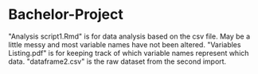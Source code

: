 # Bachelor-Project
"Analysis script1.Rmd" is for data analysis based on the csv file. May be a little messy and most variable names have not been altered.
"Variables Listing.pdf" is for keeping track of which variable names represent which data.
"dataframe2.csv" is the raw dataset from the second import.
